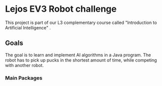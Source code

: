 
# Lejos EV3 Robot challenge 

This project is part of our L3 complementary course called "Introduction to Artificial Intelligence" .

## Goals 
The goal is to learn and implement AI algorithms in a Java program. 
The robot has to pick up pucks in the shortest amount of time, while competing with another robot.

### Main Packages 
 